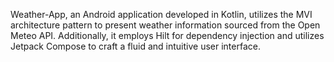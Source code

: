 Weather-App, an Android application developed in Kotlin, utilizes the MVI architecture pattern to present weather information sourced from the Open Meteo API. Additionally, it employs Hilt for dependency injection and utilizes Jetpack Compose to craft a fluid and intuitive user interface.
